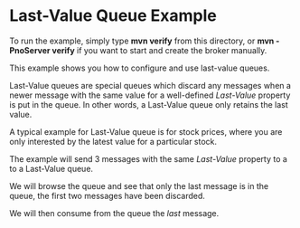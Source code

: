 # Last-Value Queue Example

To run the example, simply type **mvn verify** from this directory, or **mvn -PnoServer verify** if you want to start and create the broker manually.

This example shows you how to configure and use last-value queues.

Last-Value queues are special queues which discard any messages when a newer message with the same value for a well-defined _Last-Value_ property is put in the queue. In other words, a Last-Value queue only retains the last value.

A typical example for Last-Value queue is for stock prices, where you are only interested by the latest value for a particular stock.

The example will send 3 messages with the same _Last-Value_ property to a to a Last-Value queue.

We will browse the queue and see that only the last message is in the queue, the first two messages have been discarded.

We will then consume from the queue the _last_ message.